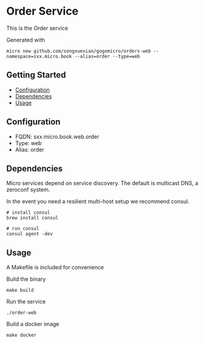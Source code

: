 # Order Service

This is the Order service

Generated with

```
micro new github.com/songxuexian/gogomicro/orders-web --namespace=sxx.micro.book --alias=order --type=web
```

## Getting Started

- [Configuration](#configuration)
- [Dependencies](#dependencies)
- [Usage](#usage)

## Configuration

- FQDN: sxx.micro.book.web.order
- Type: web
- Alias: order

## Dependencies

Micro services depend on service discovery. The default is multicast DNS, a zeroconf system.

In the event you need a resilient multi-host setup we recommend consul.

```
# install consul
brew install consul

# run consul
consul agent -dev
```

## Usage

A Makefile is included for convenience

Build the binary

```
make build
```

Run the service
```
./order-web
```

Build a docker image
```
make docker
```